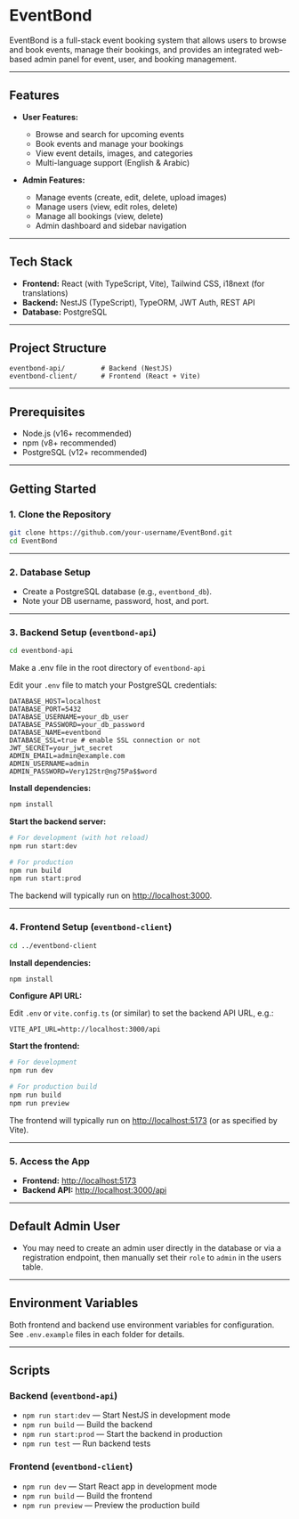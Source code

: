 # EventBond

EventBond is a full-stack event booking system that allows users to browse and book events, manage their bookings, and provides an integrated web-based admin panel for event, user, and booking management.

---

## Features

- **User Features:**
  - Browse and search for upcoming events
  - Book events and manage your bookings
  - View event details, images, and categories
  - Multi-language support (English & Arabic)

- **Admin Features:**
  - Manage events (create, edit, delete, upload images)
  - Manage users (view, edit roles, delete)
  - Manage all bookings (view, delete)
  - Admin dashboard and sidebar navigation

---

## Tech Stack

- **Frontend:** React (with TypeScript, Vite), Tailwind CSS, i18next (for translations)
- **Backend:** NestJS (TypeScript), TypeORM, JWT Auth, REST API
- **Database:** PostgreSQL

---

## Project Structure

```
eventbond-api/         # Backend (NestJS)
eventbond-client/      # Frontend (React + Vite)
```

---

## Prerequisites

- Node.js (v16+ recommended)
- npm (v8+ recommended)
- PostgreSQL (v12+ recommended)

---

## Getting Started

### 1. **Clone the Repository**

```bash
git clone https://github.com/your-username/EventBond.git
cd EventBond
```

---

### 2. **Database Setup**

- Create a PostgreSQL database (e.g., `eventbond_db`).
- Note your DB username, password, host, and port.

---

### 3. **Backend Setup (`eventbond-api`)**

```bash
cd eventbond-api
```

Make a .env file in the root directory of `eventbond-api`

Edit your `.env` file to match your PostgreSQL credentials:

```
DATABASE_HOST=localhost
DATABASE_PORT=5432
DATABASE_USERNAME=your_db_user
DATABASE_PASSWORD=your_db_password
DATABASE_NAME=eventbond
DATABASE_SSL=true # enable SSL connection or not
JWT_SECRET=your_jwt_secret
ADMIN_EMAIL=admin@example.com
ADMIN_USERNAME=admin
ADMIN_PASSWORD=Very12Str@ng75Pa$$word
```

**Install dependencies:**
```bash
npm install
```

**Start the backend server:**
```bash
# For development (with hot reload)
npm run start:dev

# For production
npm run build
npm run start:prod
```

The backend will typically run on [http://localhost:3000](http://localhost:3000).

---

### 4. **Frontend Setup (`eventbond-client`)**

```bash
cd ../eventbond-client
```

**Install dependencies:**
```bash
npm install
```

**Configure API URL:**

Edit `.env` or `vite.config.ts` (or similar) to set the backend API URL, e.g.:
```
VITE_API_URL=http://localhost:3000/api
```

**Start the frontend:**
```bash
# For development
npm run dev

# For production build
npm run build
npm run preview
```

The frontend will typically run on [http://localhost:5173](http://localhost:5173) (or as specified by Vite).

---

### 5. **Access the App**

- **Frontend:** [http://localhost:5173](http://localhost:5173)
- **Backend API:** [http://localhost:3000/api](http://localhost:3000/api)

---

## Default Admin User

- You may need to create an admin user directly in the database or via a registration endpoint, then manually set their `role` to `admin` in the users table.

---

## Environment Variables

Both frontend and backend use environment variables for configuration. See `.env.example` files in each folder for details.

---

## Scripts

### Backend (`eventbond-api`)
- `npm run start:dev` — Start NestJS in development mode
- `npm run build` — Build the backend
- `npm run start:prod` — Start the backend in production
- `npm run test` — Run backend tests

### Frontend (`eventbond-client`)
- `npm run dev` — Start React app in development mode
- `npm run build` — Build the frontend
- `npm run preview` — Preview the production build
